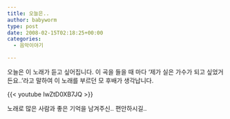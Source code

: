```yaml
---
title: 오늘은..
author: babyworm
type: post
date: 2008-02-15T02:18:25+00:00
categories:
  - 음악이야기

---
```

오늘은 이 노래가 듣고 싶어집니다.
이 곡을 들을 때 마다 ‘제가 실은 가수가 되고 싶었거든요..’라고 말하여 이 노래를 부르던 모 후배가 생각납니다.

{{< youtube IwZtD0XB7JQ >}}

노래로 많은 사람과 좋은 기억을 남겨주신.. 편안하시길..

